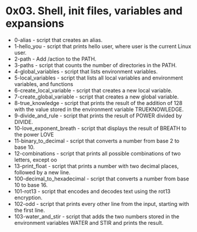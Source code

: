 # 0x03. Shell, init files, variables and expansions
- 0-alias - script that creates an alias.
- 1-hello_you - script that prints hello user, where user is the current Linux user.
- 2-path - Add /action to the PATH.
- 3-paths - script that counts the number of directories in the PATH.
- 4-global_variables - script that lists environment variables.
- 5-local_variables - script that lists all local variables and environment variables, and functions
- 6-create_local_variable - script that creates a new local variable.
- 7-create_global_variable - script that creates a new global variable.
- 8-true_knowledge - script that prints the result of the addition of 128 with the value stored in the environment variable TRUEKNOWLEDGE.
- 9-divide_and_rule - script that prints the result of POWER divided by DIVIDE.
- 10-love_exponent_breath - script that displays the result of BREATH to the power LOVE
- 11-binary_to_decimal - script that converts a number from base 2 to base 10.
- 12-combinations - script that prints all possible combinations of two letters, except oo
- 13-print_float - script that prints a number with two decimal places, followed by a new line.
- 100-decimal_to_hexadecimal - script that converts a number from base 10 to base 16.
- 101-rot13 - script that encodes and decodes text using the rot13 encryption.
- 102-odd - script that prints every other line from the input, starting with the first line.
- 103-water_and_stir - script that adds the two numbers stored in the environment variables WATER and STIR and prints the result.
